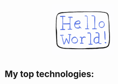 <div align="center">
  <img src="./Images/hellogif.gif" width="40%" justifySelf="center" />
</div>

# My top technologies:
